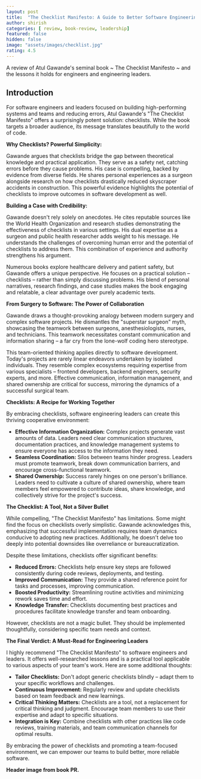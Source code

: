 ```yaml
---
layout: post
title:  "The Checklist Manifesto: A Guide to Better Software Engineering"
author: shirish
categories: [ review, book-review, leadership]
featured: false
hidden: false
image: "assets/images/checklist.jpg"
rating: 4.5
---
```


A review of Atul Gawande's seminal book ~ The Checklist Manifesto ~ and the lessons it holds for engineers and engineering leaders.

## Introduction

For software engineers and leaders focused on building high-performing systems and teams and reducing errors, Atul Gawande's "The Checklist Manifesto" offers a surprisingly potent solution: checklists. While the book targets a broader audience, its message translates beautifully to the world of code. 

**Why Checklists? Powerful Simplicity:**

Gawande argues that checklists bridge the gap between theoretical knowledge and practical application. They serve as a safety net, catching errors before they cause problems. His case is compelling, backed by evidence from diverse fields.  He shares personal experiences as a surgeon alongside research on how checklists drastically reduced skyscraper accidents in construction. This powerful evidence highlights the potential of checklists to improve outcomes in software development as well.

**Building a Case with Credibility:**

Gawande doesn't rely solely on anecdotes. He cites reputable sources like the World Health Organization and research studies demonstrating the effectiveness of checklists in various settings.  His dual expertise as a surgeon and public health researcher adds weight to his message. He understands the challenges of overcoming human error and the potential of checklists to address them. This combination of experience and authority strengthens his argument.

Numerous books explore healthcare delivery and patient safety, but Gawande offers a unique perspective. He focuses on a practical solution – checklists – rather than simply discussing problems.  His blend of personal narratives, research findings, and case studies makes the book engaging and relatable, a clear advantage over purely academic texts.

**From Surgery to Software: The Power of Collaboration**

Gawande draws a thought-provoking analogy between modern surgery and complex software projects.  He dismantles the "superstar surgeon" myth, showcasing the teamwork between surgeons, anesthesiologists, nurses, and technicians. This teamwork necessitates constant communication and information sharing – a far cry from the lone-wolf coding hero stereotype.

This team-oriented thinking applies directly to software development. Today's projects are rarely linear endeavors undertaken by isolated individuals.  They resemble complex ecosystems requiring expertise from various specialists – frontend developers, backend engineers, security experts, and more. Effective communication, information management, and shared ownership are critical for success, mirroring the dynamics of a successful surgical team.

**Checklists: A Recipe for Working Together**

By embracing checklists, software engineering leaders can create this thriving cooperative environment:

* **Effective Information Organization:**  Complex projects generate vast amounts of data. Leaders need clear communication structures, documentation practices, and knowledge management systems to ensure everyone has access to the information they need.
* **Seamless Coordination:** Silos between teams hinder progress. Leaders must promote teamwork, break down communication barriers, and encourage cross-functional teamwork.
* **Shared Ownership:** Success rarely hinges on one person's brilliance. Leaders need to cultivate a culture of shared ownership, where team members feel empowered to contribute ideas, share knowledge, and collectively strive for the project's success. 

**The Checklist: A Tool, Not a Silver Bullet**

While compelling, "The Checklist Manifesto" has limitations. Some might find the focus on checklists overly simplistic. Gawande acknowledges this, emphasizing that successful implementation requires team dynamics conducive to adopting new practices.  Additionally, he doesn't delve too deeply into potential downsides like overreliance or bureaucratization.

Despite these limitations, checklists offer significant benefits:

* **Reduced Errors:**  Checklists help ensure key steps are followed consistently during code reviews, deployments, and testing.
* **Improved Communication:**  They provide a shared reference point for tasks and processes, improving communication.
* **Boosted Productivity:**  Streamlining routine activities and minimizing rework saves time and effort.
* **Knowledge Transfer:**  Checklists documenting best practices and procedures facilitate knowledge transfer and team onboarding.

However, checklists are not a magic bullet.  They should be implemented thoughtfully, considering specific team needs and context.

**The Final Verdict: A Must-Read for Engineering Leaders**

I highly recommend "The Checklist Manifesto" to software engineers and leaders. It offers well-researched lessons and is a practical tool applicable to various aspects of your team's work. Here are some additional thoughts:

* **Tailor Checklists:** Don't adopt generic checklists blindly – adapt them to your specific workflows and challenges. 
* **Continuous Improvement:**  Regularly review and update checklists based on team feedback and new learnings.
* **Critical Thinking Matters:** Checklists are a tool, not a replacement for critical thinking and judgment. Encourage team members to use their expertise and adapt to specific situations.
* **Integration is Key:**  Combine checklists with other practices like code reviews, training materials, and team communication channels for optimal results.

By embracing the power of checklists and promoting a team-focused environment, we can empower our teams to build better, more reliable software. 

__Header image from book PR.__